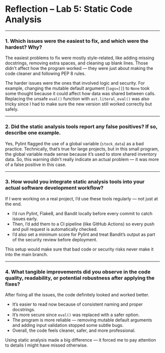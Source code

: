 # Reflection – Lab 5: Static Code Analysis

---

### 1. Which issues were the easiest to fix, and which were the hardest? Why?

The easiest problems to fix were mostly style-related, like adding missing docstrings, removing extra spaces, and cleaning up blank lines. Those didn’t affect how the program worked — they were just about making the code cleaner and following PEP 8 rules.

The harder issues were the ones that involved logic and security. For example, changing the mutable default argument (`logs=[]`) to `None` took some thought because it could affect how data was shared between calls. Replacing the unsafe `eval()` function with `ast.literal_eval()` was also tricky since I had to make sure the new version still worked correctly but safely.

---

### 2. Did the static analysis tools report any false positives? If so, describe one example.

Yes, Pylint flagged the use of a global variable (`stock_data`) as a bad practice. Technically, that’s true for large projects, but in this small program, the global variable made sense because it’s used to store shared inventory data. So, this warning didn’t really indicate an actual problem — it was more of a false positive in this case.

---

### 3. How would you integrate static analysis tools into your actual software development workflow?

If I were working on a real project, I’d use these tools regularly — not just at the end.  
- I’d run Pylint, Flake8, and Bandit locally before every commit to catch issues early.  
- Then, I’d add them to a CI pipeline (like GitHub Actions) so every push and pull request is automatically checked.  
- I’d also set a minimum score for Pylint and treat Bandit’s output as part of the security review before deployment.  

This setup would make sure that bad code or security risks never make it into the main branch.

---

### 4. What tangible improvements did you observe in the code quality, readability, or potential robustness after applying the fixes?

After fixing all the issues, the code definitely looked and worked better.  
- It’s easier to read now because of consistent naming and proper docstrings.  
- It’s more secure since `eval()` was replaced with a safer option.  
- The program is more reliable — removing mutable default arguments and adding input validation stopped some subtle bugs.  
- Overall, the code feels cleaner, safer, and more professional.  

Using static analysis made a big difference — it forced me to pay attention to details I might have missed otherwise.
